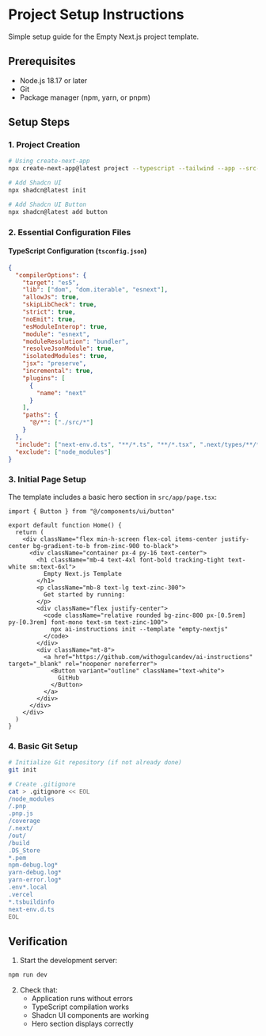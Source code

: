 # Project Setup Instructions

Simple setup guide for the Empty Next.js project template.

## Prerequisites
- Node.js 18.17 or later
- Git
- Package manager (npm, yarn, or pnpm)

## Setup Steps

### 1. Project Creation
```bash
# Using create-next-app
npx create-next-app@latest project --typescript --tailwind --app --src-dir --import-alias "@/*"

# Add Shadcn UI
npx shadcn@latest init

# Add Shadcn UI Button
npx shadcn@latest add button
```

### 2. Essential Configuration Files

#### TypeScript Configuration (`tsconfig.json`)
```json
{
  "compilerOptions": {
    "target": "es5",
    "lib": ["dom", "dom.iterable", "esnext"],
    "allowJs": true,
    "skipLibCheck": true,
    "strict": true,
    "noEmit": true,
    "esModuleInterop": true,
    "module": "esnext",
    "moduleResolution": "bundler",
    "resolveJsonModule": true,
    "isolatedModules": true,
    "jsx": "preserve",
    "incremental": true,
    "plugins": [
      {
        "name": "next"
      }
    ],
    "paths": {
      "@/*": ["./src/*"]
    }
  },
  "include": ["next-env.d.ts", "**/*.ts", "**/*.tsx", ".next/types/**/*.ts"],
  "exclude": ["node_modules"]
}
```

### 3. Initial Page Setup
The template includes a basic hero section in `src/app/page.tsx`:

```tsx
import { Button } from "@/components/ui/button"

export default function Home() {
  return (
    <div className="flex min-h-screen flex-col items-center justify-center bg-gradient-to-b from-zinc-900 to-black">
      <div className="container px-4 py-16 text-center">
        <h1 className="mb-4 text-4xl font-bold tracking-tight text-white sm:text-6xl">
          Empty Next.js Template
        </h1>
        <p className="mb-8 text-lg text-zinc-300">
          Get started by running:
        </p>
        <div className="flex justify-center">
          <code className="relative rounded bg-zinc-800 px-[0.5rem] py-[0.3rem] font-mono text-sm text-zinc-100">
            npx ai-instructions init --template "empty-nextjs"
          </code>
        </div>
        <div className="mt-8">
          <a href="https://github.com/withogulcandev/ai-instructions" target="_blank" rel="noopener noreferrer">
            <Button variant="outline" className="text-white">
              GitHub
            </Button>
          </a>
        </div>
      </div>
    </div>
  )
}
```

### 4. Basic Git Setup

```bash
# Initialize Git repository (if not already done)
git init

# Create .gitignore
cat > .gitignore << EOL
/node_modules
/.pnp
.pnp.js
/coverage
/.next/
/out/
/build
.DS_Store
*.pem
npm-debug.log*
yarn-debug.log*
yarn-error.log*
.env*.local
.vercel
*.tsbuildinfo
next-env.d.ts
EOL
```

## Verification

1. Start the development server:
```bash
npm run dev
```

2. Check that:
   - Application runs without errors
   - TypeScript compilation works
   - Shadcn UI components are working
   - Hero section displays correctly
``` 